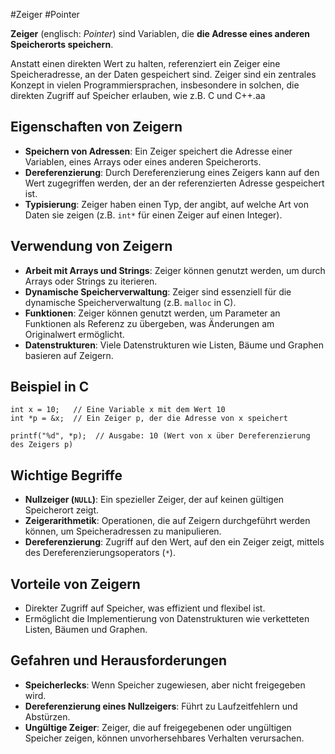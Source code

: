 #Zeiger #Pointer

**Zeiger** (englisch: _Pointer_) sind Variablen, die **die Adresse eines anderen Speicherorts speichern**.

Anstatt einen direkten Wert zu halten, referenziert ein Zeiger eine Speicheradresse, an der Daten gespeichert sind. Zeiger sind ein zentrales Konzept in vielen Programmiersprachen, insbesondere in solchen, die direkten Zugriff auf Speicher erlauben, wie z.B. C und C++.aa

## Eigenschaften von Zeigern

- **Speichern von Adressen**: Ein Zeiger speichert die Adresse einer Variablen, eines Arrays oder eines anderen Speicherorts.
- **Dereferenzierung**: Durch Dereferenzierung eines Zeigers kann auf den Wert zugegriffen werden, der an der referenzierten Adresse gespeichert ist.
- **Typisierung**: Zeiger haben einen Typ, der angibt, auf welche Art von Daten sie zeigen (z.B. `int*` für einen Zeiger auf einen Integer).

## Verwendung von Zeigern

- **Arbeit mit Arrays und Strings**: Zeiger können genutzt werden, um durch Arrays oder Strings zu iterieren.
- **Dynamische Speicherverwaltung**: Zeiger sind essenziell für die dynamische Speicherverwaltung (z.B. `malloc` in C).
- **Funktionen**: Zeiger können genutzt werden, um Parameter an Funktionen als Referenz zu übergeben, was Änderungen am Originalwert ermöglicht.
- **Datenstrukturen**: Viele Datenstrukturen wie Listen, Bäume und Graphen basieren auf Zeigern.

## Beispiel in C

```clike
int x = 10;   // Eine Variable x mit dem Wert 10
int *p = &x;  // Ein Zeiger p, der die Adresse von x speichert

printf("%d", *p);  // Ausgabe: 10 (Wert von x über Dereferenzierung des Zeigers p)

```

## Wichtige Begriffe

- **Nullzeiger (`NULL`)**: Ein spezieller Zeiger, der auf keinen gültigen Speicherort zeigt.
- **Zeigerarithmetik**: Operationen, die auf Zeigern durchgeführt werden können, um Speicheradressen zu manipulieren.
- **Dereferenzierung**: Zugriff auf den Wert, auf den ein Zeiger zeigt, mittels des Dereferenzierungsoperators (`*`).

## Vorteile von Zeigern

- Direkter Zugriff auf Speicher, was effizient und flexibel ist.
- Ermöglicht die Implementierung von Datenstrukturen wie verketteten Listen, Bäumen und Graphen.

## Gefahren und Herausforderungen

- **Speicherlecks**: Wenn Speicher zugewiesen, aber nicht freigegeben wird.
- **Dereferenzierung eines Nullzeigers**: Führt zu Laufzeitfehlern und Abstürzen.
- **Ungültige Zeiger**: Zeiger, die auf freigegebenen oder ungültigen Speicher zeigen, können unvorhersehbares Verhalten verursachen.